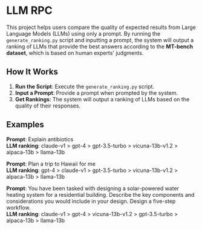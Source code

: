 # LLM RPC

This project helps users compare the quality of expected results from Large Language Models (LLMs) using only a prompt. By running the `generate_ranking.py` script and inputting a prompt, the system will output a ranking of LLMs that provide the best answers according to the **MT-bench dataset**, which is based on human experts' judgments.



## How It Works
1. **Run the Script**: Execute the `generate_ranking.py` script.
2. **Input a Prompt**: Provide a prompt when prompted by the system.
3. **Get Rankings**: The system will output a ranking of LLMs based on the quality of their responses.


## Examples

**Prompt**: Explain antibiotics  
**LLM ranking**: claude-v1 > gpt-4 > gpt-3.5-turbo > vicuna-13b-v1.2 > alpaca-13b > llama-13b  

**Prompt**: Plan a trip to Hawaii for me  
**LLM ranking**: gpt-4 > claude-v1 > gpt-3.5-turbo > vicuna-13b-v1.2 > alpaca-13b > llama-13b  

**Prompt**: You have been tasked with designing a solar-powered water heating system for a residential building. Describe the key components and considerations you would include in your design. Design a five-step workflow.  
**LLM ranking**: claude-v1 > gpt-4 > vicuna-13b-v1.2 > gpt-3.5-turbo > alpaca-13b > llama-13b  
